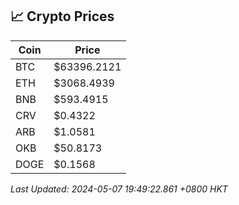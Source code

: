 ## 📈 Crypto Prices

| Coin | Price |
| ---- | ----- |
| BTC | $63396.2121 |
| ETH | $3068.4939 |
| BNB | $593.4915 |
| CRV | $0.4322 |
| ARB | $1.0581 |
| OKB | $50.8173 |
| DOGE | $0.1568 |

_Last Updated: 2024-05-07 19:49:22.861 +0800 HKT_
